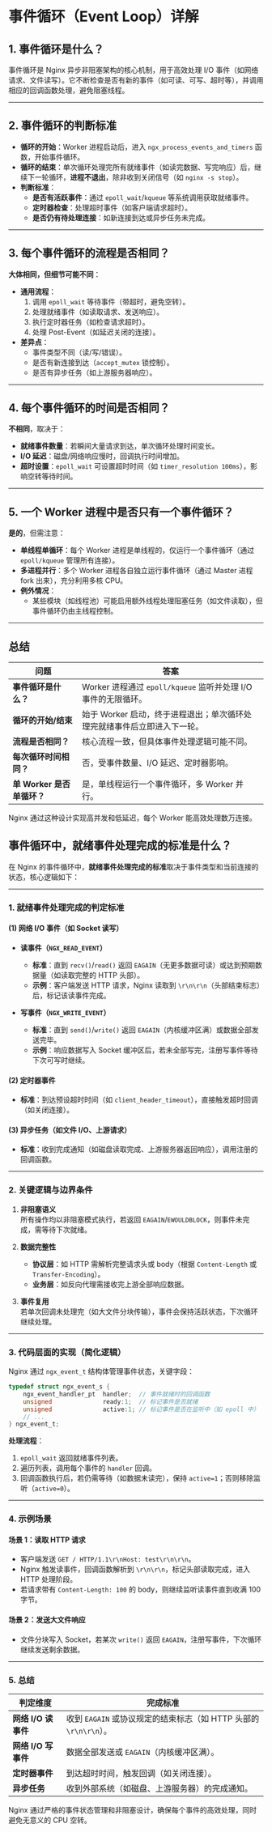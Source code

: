 # **事件循环（Event Loop）详解**

## **1. 事件循环是什么？**

事件循环是 Nginx 异步非阻塞架构的核心机制，用于高效处理 I/O 事件（如网络请求、文件读写）。它不断检查是否有新的事件（如可读、可写、超时等），并调用相应的回调函数处理，避免阻塞线程。

---

## **2. 事件循环的判断标准**

- **循环的开始**：Worker 进程启动后，进入 `ngx_process_events_and_timers` 函数，开始事件循环。
- **循环的结束**：单次循环处理完所有就绪事件（如读完数据、写完响应）后，继续下一轮循环，**进程不退出**，除非收到关闭信号（如 `nginx -s stop`）。
- **判断标准**：
  - **是否有活跃事件**：通过 `epoll_wait`/`kqueue` 等系统调用获取就绪事件。
  - **定时器检查**：处理超时事件（如客户端请求超时）。
  - **是否仍有待处理连接**：如新连接到达或异步任务未完成。

---

## **3. 每个事件循环的流程是否相同？**

**大体相同，但细节可能不同**：

- **通用流程**：
  1. 调用 `epoll_wait` 等待事件（带超时，避免空转）。
  2. 处理就绪事件（如读取请求、发送响应）。
  3. 执行定时器任务（如检查请求超时）。
  4. 处理 Post-Event（如延迟关闭的连接）。
- **差异点**：
  - 事件类型不同（读/写/错误）。
  - 是否有新连接到达（`accept_mutex` 锁控制）。
  - 是否有异步任务（如上游服务器响应）。

---

## **4. 每个事件循环的时间是否相同？**

**不相同**，取决于：

- **就绪事件数量**：若瞬间大量请求到达，单次循环处理时间变长。
- **I/O 延迟**：磁盘/网络响应慢时，回调执行时间增加。
- **超时设置**：`epoll_wait` 可设置超时时间（如 `timer_resolution 100ms`），影响空转等待时间。

---

## **5. 一个 Worker 进程中是否只有一个事件循环？**

**是的**，但需注意：

- **单线程单循环**：每个 Worker 进程是单线程的，仅运行一个事件循环（通过 `epoll/kqueue` 管理所有连接）。
- **多进程并行**：多个 Worker 进程各自独立运行事件循环（通过 Master 进程 fork 出来），充分利用多核 CPU。
- **例外情况**：
  - 某些模块（如线程池）可能启用额外线程处理阻塞任务（如文件读取），但事件循环仍由主线程控制。

---

## **总结**

| 问题                       | 答案                                                                     |
| -------------------------- | ------------------------------------------------------------------------ |
| **事件循环是什么？**       | Worker 进程通过 `epoll/kqueue` 监听并处理 I/O 事件的无限循环。           |
| **循环的开始/结束**        | 始于 Worker 启动，终于进程退出；单次循环处理完就绪事件后立即进入下一轮。 |
| **流程是否相同？**         | 核心流程一致，但具体事件处理逻辑可能不同。                               |
| **每次循环时间相同？**     | 否，受事件数量、I/O 延迟、定时器影响。                                   |
| **单 Worker 是否单循环？** | 是，单线程运行一个事件循环，多 Worker 并行。                             |

Nginx 通过这种设计实现高并发和低延迟，每个 Worker 能高效处理数万连接。

## 事件循环中，就绪事件处理完成的标准是什么？

在 Nginx 的事件循环中，**就绪事件处理完成的标准**取决于事件类型和当前连接的状态，核心逻辑如下：

---

### **1. 就绪事件处理完成的判定标准**

#### **(1) 网络 I/O 事件（如 Socket 读写）**

- **读事件（`NGX_READ_EVENT`）**

  - **标准**：直到 `recv()`/`read()` 返回 `EAGAIN`（无更多数据可读）或达到预期数据量（如读取完整的 HTTP 头部）。
  - **示例**：客户端发送 HTTP 请求，Nginx 读取到 `\r\n\r\n`（头部结束标志）后，标记该读事件完成。

- **写事件（`NGX_WRITE_EVENT`）**
  - **标准**：直到 `send()`/`write()` 返回 `EAGAIN`（内核缓冲区满）或数据全部发送完毕。
  - **示例**：响应数据写入 Socket 缓冲区后，若未全部写完，注册写事件等待下次可写时继续。

#### **(2) 定时器事件**

- **标准**：到达预设超时时间（如 `client_header_timeout`），直接触发超时回调（如关闭连接）。

#### **(3) 异步任务（如文件 I/O、上游请求）**

- **标准**：收到完成通知（如磁盘读取完成、上游服务器返回响应），调用注册的回调函数。

---

### **2. 关键逻辑与边界条件**

1. **非阻塞语义**  
   所有操作均以非阻塞模式执行，若返回 `EAGAIN`/`EWOULDBLOCK`，则事件未完成，需等待下次就绪。

2. **数据完整性**

   - **协议层**：如 HTTP 需解析完整请求头或 body（根据 `Content-Length` 或 `Transfer-Encoding`）。
   - **业务层**：如反向代理需接收完上游全部响应数据。

3. **事件复用**  
   若单次回调未处理完（如大文件分块传输），事件会保持活跃状态，下次循环继续处理。

---

### **3. 代码层面的实现（简化逻辑）**

Nginx 通过 `ngx_event_t` 结构体管理事件状态，关键字段：

```c
typedef struct ngx_event_s {
    ngx_event_handler_pt  handler;  // 事件就绪时的回调函数
    unsigned              ready:1;  // 标记事件是否就绪
    unsigned              active:1; // 标记事件是否在监听中（如 epoll 中）
    // ...
} ngx_event_t;
```

**处理流程**：

1. `epoll_wait` 返回就绪事件列表。
2. 遍历列表，调用每个事件的 `handler` 回调。
3. 回调函数执行后，若仍需等待（如数据未读完），保持 `active=1`；否则移除监听（`active=0`）。

---

### **4. 示例场景**

#### **场景 1：读取 HTTP 请求**

- 客户端发送 `GET / HTTP/1.1\r\nHost: test\r\n\r\n`。
- Nginx 触发读事件，回调函数解析到 `\r\n\r\n`，标记头部读取完成，进入 HTTP 处理阶段。
- 若请求带有 `Content-Length: 100` 的 body，则继续监听读事件直到收满 100 字节。

#### **场景 2：发送大文件响应**

- 文件分块写入 Socket，若某次 `write()` 返回 `EAGAIN`，注册写事件，下次循环继续发送剩余数据。

---

### **5. 总结**

| **判定维度**        | **完成标准**                                                      |
| ------------------- | ----------------------------------------------------------------- |
| **网络 I/O 读事件** | 收到 `EAGAIN` 或协议规定的结束标志（如 HTTP 头部的 `\r\n\r\n`）。 |
| **网络 I/O 写事件** | 数据全部发送或 `EAGAIN`（内核缓冲区满）。                         |
| **定时器事件**      | 到达超时时间，触发回调（如关闭连接）。                            |
| **异步任务**        | 收到外部系统（如磁盘、上游服务器）的完成通知。                    |

Nginx 通过严格的事件状态管理和非阻塞设计，确保每个事件的高效处理，同时避免无意义的 CPU 空转。
